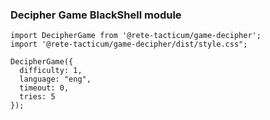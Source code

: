 ### Decipher Game BlackShell module


```
import DecipherGame from '@rete-tacticum/game-decipher';
import '@rete-tacticum/game-decipher/dist/style.css";

DecipherGame({
  difficulty: 1,
  language: "eng",
  timeout: 0,
  tries: 5
});
```